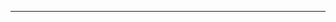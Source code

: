 <!--
CO_OP_TRANSLATOR_METADATA:
{
  "original_hash": "cffce88f960004dcc957455277e790f9",
  "translation_date": "2025-08-27T23:42:28+00:00",
  "source_file": "03-GettingStarted/05-stdio-server/README.md",
  "language_code": "ur"
}
-->


---

